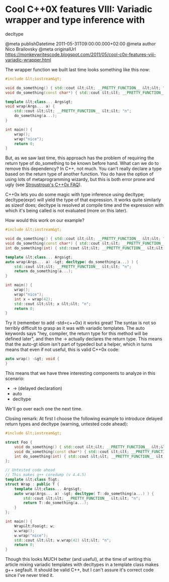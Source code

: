 # Cool C++0X features VIII: Variadic wrapper and type inference with
decltype

@meta publishDatetime 2011-05-31T09:00:00.000+02:00
@meta author Nico Brailovsky
@meta originalUrl https://monkeywritescode.blogspot.com/2011/05/cool-c0x-features-viii-variadic-wrapper.html

The wrapper function we built last time looks something like this now:

```c++
#include &lt;iostream&gt;

void do_something() { std::cout &lt;&lt; __PRETTY_FUNCTION__ &lt;&lt; "n"; }
void do_something(const char*) { std::cout &lt;&lt; __PRETTY_FUNCTION__ &lt;&lt; "n"; }

template &lt;class... Args&gt;
void wrap(Args... a) {
	std::cout &lt;&lt; __PRETTY_FUNCTION__ &lt;&lt; "n";
	do_something(a...);
}

int main() {
	wrap();
	wrap("nice");
	return 0;
}
```

But, as we saw last time, this approach has the problem of requiring the return type of do\_something to be known before hand. What can we do to remove this dependency? In C++, not much. You can't really declare a type based on the return type of another function. You do have the option of using lots of metaprogramming wizardy, but this is both error prone and ugly (see [Stroustroup's C++0x FAQ](/blog_md/youfoundadeadlink.md)).

C++0x lets you do some magic with type inference using decltype; decltype(expr) will yield the type of that expression. It works quite similarly as sizeof does; decltype is resolved at compile time and the expression with which it's being called is not evaluated (more on this later).

How would this work on our example?

```c++
#include &lt;iostream&gt;

void do_something() { std::cout &lt;&lt; __PRETTY_FUNCTION__ &lt;&lt; "n"; }
void do_something(const char*) { std::cout &lt;&lt; __PRETTY_FUNCTION__ &lt;&lt; "n"; }
int do_something(int) { std::cout &lt;&lt; __PRETTY_FUNCTION__ &lt;&lt; "n"; return 123; }

template &lt;class... Args&gt;
auto wrap(Args... a) -&gt; decltype( do_something(a...) ) {
	std::cout &lt;&lt; __PRETTY_FUNCTION__ &lt;&lt; "n";
	return do_something(a...);
}

int main() {
	wrap();
	wrap("nice");
	int x = wrap(42);
	std::cout &lt;&lt; x &lt;&lt; "n";
	return 0;
}
```

Try it (remember to add -std=c++0x) it works great! The syntax is not so terribly difficult to grasp as it was with variadic templates. The auto keywords says "hey, compiler, the return type for this method will be defined later", and then the -> actually declares the return type. This means that the auto-gt idiom isn't part of typedecl but a helper, which in turns means that even if not useful, this is valid C++0x code:

```c++
auto wrap() -&gt; void {
}
```

This means that we have three interesting components to analyze in this scenario:
* -> (delayed declaration)
* auto
* decltype

We'll go over each one the next time.

Closing remark: At first I choose the following example to introduce delayed return types and decltype (warning, untested code ahead):

```c++
#include &lt;iostream&gt;

struct Foo {
	void do_something() { std::cout &lt;&lt; __PRETTY_FUNCTION__ &lt;&lt; "n"; }
	void do_something(const char*) { std::cout &lt;&lt; __PRETTY_FUNCTION__ &lt;&lt; "n"; }
	int do_something(int) { std::cout &lt;&lt; __PRETTY_FUNCTION__ &lt;&lt; "n"; return 123; }
};

// Untested code ahead
// This makes g++ coredump (v 4.4.5)
template &lt;class T&gt;
struct Wrap : public T {
	template &lt;class... Args&gt;
	auto wrap(Args... a) -&gt; decltype( T::do_something(a...) ) {
		std::cout &lt;&lt; __PRETTY_FUNCTION__ &lt;&lt; "n";
		return T::do_something(a...);
	}
};

int main() {
	Wrap&lt;Foo&gt; w;
	w.wrap();
	w.wrap("nice");
	std::cout &lt;&lt; w.wrap(42) &lt;&lt; "n";
	return 0;
}
```

Though this looks MUCH better (and useful), at the time of writing this article mixing variadic templates with decltypes in a template class makes g++ segfault. It should be valid C++, but I can't assure it's correct code since I've never tried it.

